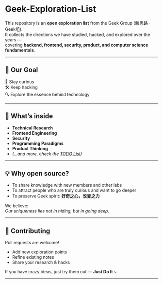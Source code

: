 # Geek-Exploration-List 

This repository is an **open exploration list** from the Geek Group (新思路 · Geek组).  
It collects the directions we have studied, hacked, and explored over the years —  
covering **backend, frontend, security, product, and computer science fundamentals**.  

---

## 🎯 Our Goal  

🌟 Stay curious  
🛠️ Keep hacking  
🔍 Explore the essence behind technology  

---

## 📌 What’s inside  

- **Technical Research**  
- **Frontend Engineering**  
- **Security**  
- **Programming Paradigms**  
- **Product Thinking**  
- *(…and more, check the [TODO List](./TODO.md))*  

---

## 💡 Why open source?  

-  To share knowledge with new members and other labs  
-  To attract people who are truly curious and want to go deeper  
-  To preserve Geek spirit: **好奇之心，改变之力**  

We believe:  
 *Our uniqueness lies not in hiding, but in going deep.*  

---

## 🤝 Contributing  

Pull requests are welcome!  

- Add new exploration points  
- Refine existing notes  
-  Share your research & hacks  

If you have crazy ideas, just try them out — **Just Do It ~**  

---

